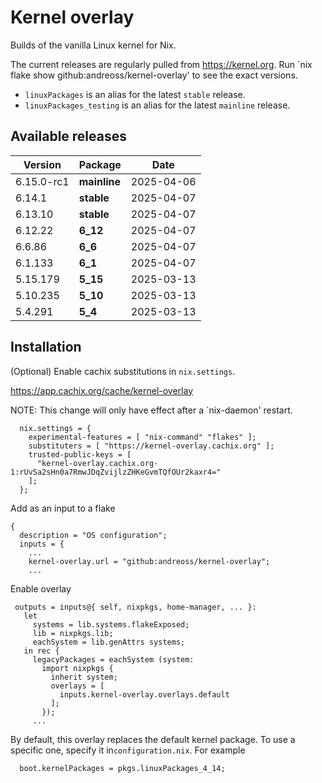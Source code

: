 # Kernel overlay

Builds of the vanilla Linux kernel for Nix.

The current releases are regularly pulled from https://kernel.org.
Run `nix flake show github:andreoss/kernel-overlay' to see the exact versions.

- `linuxPackages` is an alias for the latest `stable` release.
- `linuxPackages_testing` is an alias for the latest `mainline` release.


## Available releases

<!--START-->
|Version|Package|Date|
|---|---|---|
|6.15.0-rc1|<b>mainline</b>|2025-04-06|
|6.14.1|<b>stable</b>|2025-04-07|
|6.13.10|<b>stable</b>|2025-04-07|
|6.12.22|<b>6_12</b>|2025-04-07|
|6.6.86|<b>6_6</b>|2025-04-07|
|6.1.133|<b>6_1</b>|2025-04-07|
|5.15.179|<b>5_15</b>|2025-03-13|
|5.10.235|<b>5_10</b>|2025-03-13|
|5.4.291|<b>5_4</b>|2025-03-13|
<!--END-->

## Installation

(Optional) Enable cachix substitutions in `nix.settings`.

https://app.cachix.org/cache/kernel-overlay

NOTE: This change will only have effect after a `nix-daemon' restart.

```
  nix.settings = {
    experimental-features = [ "nix-command" "flakes" ];
    substituters = [ "https://kernel-overlay.cachix.org" ];
    trusted-public-keys = [
      "kernel-overlay.cachix.org-1:rUvSa2sHn0a7RmwJDqZvijlzZHKeGvmTQfOUr2kaxr4="
    ];
  };
```

Add as an input to a flake

```
{
  description = "OS configuration";
  inputs = {
    ...
    kernel-overlay.url = "github:andreoss/kernel-overlay";
    ...
 ```

 Enable overlay
 ```
  outputs = inputs@{ self, nixpkgs, home-manager, ... }:
    let
      systems = lib.systems.flakeExposed;
      lib = nixpkgs.lib;
      eachSystem = lib.genAttrs systems;
    in rec {
      legacyPackages = eachSystem (system:
        import nixpkgs {
          inherit system;
          overlays = [
            inputs.kernel-overlay.overlays.default
          ];
        });
      ...

```

By default, this overlay replaces the default kernel package. To use a specific one, specify it
in`configuration.nix`. For example

```
  boot.kernelPackages = pkgs.linuxPackages_4_14;
```
